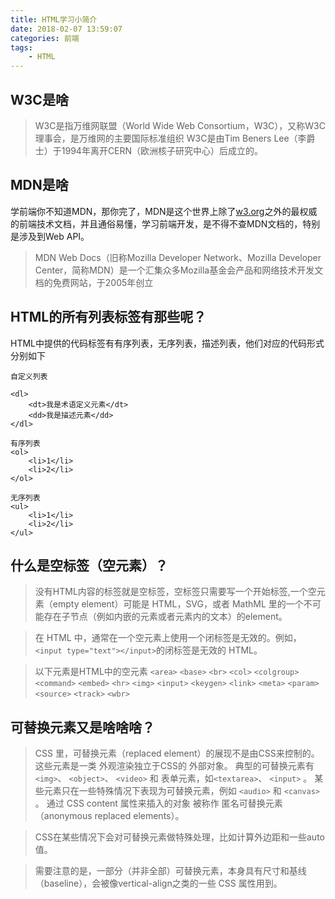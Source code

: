 ```yaml
---
title: HTML学习小简介
date: 2018-02-07 13:59:07
categories: 前端
tags: 
    - HTML
---
```

## W3C是啥
> W3C是指万维网联盟（World Wide Web Consortium，W3C），又称W3C理事会，是万维网的主要国际标准组织
  W3C是由Tim Beners Lee（李爵士）于1994年离开CERN（欧洲核子研究中心）后成立的。

## MDN是啥
学前端你不知道MDN，那你完了，MDN是这个世界上除了[w3.org](https://www.w3.org)之外的最权威的前端技术文档，并且通俗易懂，学习前端开发，是不得不查MDN文档的，特别是涉及到Web API。
> MDN Web Docs（旧称Mozilla Developer Network、Mozilla Developer Center，简称MDN）是一个汇集众多Mozilla基金会产品和网络技术开发文档的免费网站，于2005年创立

## HTML的所有列表标签有那些呢？
HTML中提供的代码标签有有序列表，无序列表，描述列表，他们对应的代码形式分别如下
```
自定义列表

<dl>
    <dt>我是术语定义元素</dt>
    <dd>我是描述元素</dd>
</dl>

有序列表
<ol>
    <li>1</li>
    <li>2</li>    
</ol>

无序列表
<ul>
    <li>1</li>
    <li>2</li>
</ul>
```
## 什么是空标签（空元素）？

> 没有HTML内容的标签就是空标签，空标签只需要写一个开始标签,一个空元素（empty element）可能是 HTML，SVG，或者 MathML 里的一个不可能存在子节点（例如内嵌的元素或者元素内的文本）的element。

>在 HTML 中，通常在一个空元素上使用一个闭标签是无效的。例如，` <input type="text"></input> `的闭标签是无效的 HTML。

>以下元素是HTML中的空元素
`<area>` `<base>` `<br>` `<col>` `<colgroup>` `<command>` `<embed>`
`<hr>` `<img>` `<input>` `<keygen>` `<link>` `<meta>` `<param>`
`<source>` `<track>` `<wbr>`

## 可替换元素又是啥啥啥？

>CSS 里，可替换元素（replaced element）的展现不是由CSS来控制的。这些元素是一类 外观渲染独立于CSS的 外部对象。 典型的可替换元素有 `<img>`、 `<object>`、 `<video>` 和 表单元素，如`<textarea>`、 `<input>` 。 某些元素只在一些特殊情况下表现为可替换元素，例如 `<audio>` 和 `<canvas>` 。 通过 CSS content 属性来插入的对象 被称作 匿名可替换元素（anonymous replaced elements）。

>CSS在某些情况下会对可替换元素做特殊处理，比如计算外边距和一些auto值。

>需要注意的是，一部分（并非全部）可替换元素，本身具有尺寸和基线（baseline），会被像vertical-align之类的一些 CSS 属性用到。
